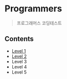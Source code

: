 # Programmers
> 프로그래머스 코딩테스트

## Contents
* [Level 1](https://github.com/re-deok/Programmers/tree/master/level_1)
* [Level 2](https://github.com/re-deok/Programmers/tree/master/level_2)
* Level 3
* Level 4
* Level 5
